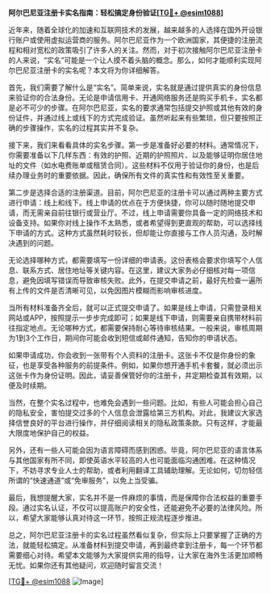 **阿尔巴尼亚注册卡实名指南：轻松搞定身份验证[[TG💪+ @esim1088](https://t.me/s/esim1088)]**

近年来，随着全球化的加速和互联网技术的发展，越来越多的人选择在国外开设银行账户或使用虚拟运营商的服务。阿尔巴尼亚作为一个欧洲国家，其便捷的注册流程和相对宽松的政策吸引了许多人的关注。然而，对于初次接触阿尔巴尼亚注册卡的人来说，“实名”可能是一个让人摸不着头脑的概念。那么，如何才能顺利实现阿尔巴尼亚注册卡的实名呢？本文将为你详细解答。

首先，我们需要了解什么是“实名”。简单来说，实名就是通过提供真实的身份信息来验证你的合法身份。无论是申请信用卡、开通网络服务还是购买手机卡，实名都是必不可少的步骤。在阿尔巴尼亚，实名的要求通常包括提交护照或其他有效的身份证件，并通过线上或线下的方式完成验证。虽然听起来有些繁琐，但只要按照正确的步骤操作，实名的过程其实并不复杂。

接下来，我们来看看具体的实名步骤。第一步是准备好必要的材料。通常情况下，你需要准备以下几样东西：有效的护照、近期的护照照片、以及能够证明你居住地址的文件（如水电费账单或租赁合同）。这些材料不仅用于验证你的身份，也是后续办理业务时的重要依据。因此，确保所有文件的真实性和有效性至关重要。

第二步是选择合适的注册渠道。目前，阿尔巴尼亚的注册卡可以通过两种主要方式进行申请：线上和线下。线上申请的优点在于方便快捷，你可以随时随地提交申请，而无需亲自前往银行或营业厅。不过，线上申请需要你具备一定的网络技术和设备支持。如果你对线上操作不太熟悉，或者希望得到更直观的帮助，可以选择线下申请的方式。这种方式虽然耗时较长，但却能让你直接与工作人员沟通，及时解决遇到的问题。

无论选择哪种方式，都需要填写一份详细的申请表。这份表格会要求你填写个人信息、联系方式、居住地址等关键内容。在这里，建议大家务必仔细核对每一项信息，避免因填写错误而导致审核失败。此外，在提交申请之前，最好先检查一遍所有上传的文件是否清晰可见，以免因图片模糊而影响审核进度。

当所有材料准备齐全后，就可以正式提交申请了。如果是线上申请，只需登录相关网站或APP，按照提示一步步完成即可；如果是线下申请，则需要亲自携带材料前往指定地点。无论哪种方式，都需要保持耐心等待审核结果。一般来说，审核周期为1到3个工作日，期间你可能会收到短信或邮件通知，告知你的申请状态。

如果申请成功，你会收到一张带有个人资料的注册卡。这张卡不仅是你身份的象征，也是享受各种服务的前提条件。例如，如果你想开通手机卡套餐，就必须出示这张卡作为身份证明。因此，请妥善保管好你的注册卡，并定期检查其有效期，以便及时续期。

当然，在整个实名过程中，也难免会遇到一些问题。比如，有些人可能会担心自己的隐私安全，害怕提交过多的个人信息会泄露给第三方机构。对此，我建议大家选择信誉良好的平台进行操作，并仔细阅读相关的隐私政策条款。只有这样，才能最大限度地保护自己的权益。

另外，还有一些人可能会因为语言障碍而感到困惑。毕竟，阿尔巴尼亚的语言体系与其他国家有所不同，即使英语水平较高的人也可能面临沟通困难。在这种情况下，不妨寻求专业人士的帮助，或者利用翻译工具辅助理解。无论如何，切勿轻信所谓的“快速通道”或“免审服务”，以免上当受骗。

最后，我想提醒大家，实名并不是一件麻烦的事情，而是保障你合法权益的重要手段。通过实名认证，不仅可以提高账户的安全性，还能避免不必要的法律风险。所以，希望大家能够认真对待这一环节，按照正规流程逐步推进。

总之，阿尔巴尼亚注册卡的实名过程虽然看似复杂，但实际上只要掌握了正确的方法，就能轻松搞定。从准备材料到提交申请，再到最终拿到注册卡，每一个环节都需要细心对待。希望本文能够为大家提供实用的指导，让大家在海外生活更加顺畅无忧。如果你还有其他疑问，欢迎随时留言交流！

[[TG💪+ @esim1088](https://t.me/s/esim1088) ![Image](https://i.postimg.cc/4NQfJmqS/Snipaste-2025-05-13-00-14-12.png)]